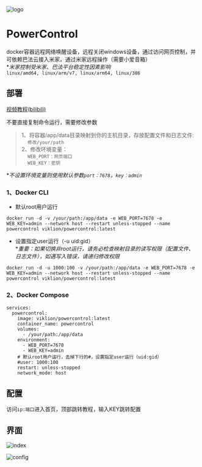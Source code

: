 ![logo](https://github.com/user-attachments/assets/8738de3a-23a3-48d1-bb91-23b152551122)

# PowerControl
docker容器远程网络唤醒设备，远程关闭windows设备，通过访问网页控制，并可依赖巴法云接入米家，通过米家远程操作（需要小爱音箱）<br>
**米家控制受米家、巴法平台稳定性因素影响*<br>
`linux/amd64, linux/arm/v7, linux/arm64, linux/386`

## 部署
[视频教程(bilibili)](https://www.bilibili.com/video/BV1cykZY7Er9)

不要直接复制命令运行，需要修改参数<br>
> 1、将容器/app/data目录映射到你的主机目录，存放配置文件和日志文件:<br>
&nbsp;&nbsp;&nbsp;&nbsp;`修改/your/path`<br>
2、修改环境变量：<br>
&nbsp;&nbsp;&nbsp;&nbsp;`WEB_PORT：网页端口`<br>
&nbsp;&nbsp;&nbsp;&nbsp;`WEB_KEY：密钥`

**不设置环境变量则使用默认参数`port：7678`，`key：admin`*
### 1、Docker CLI
+ 默认root用户运行
```
docker run -d -v /your/path:/app/data -e WEB_PORT=7678 -e WEB_KEY=admin --network host --restart unless-stopped --name powercontrol viklion/powercontrol:latest
```
+ 设置指定user运行（-u uid:gid）<br>
**重要：如果切换非root运行，请务必检查映射目录的读写权限（配置文件、日志文件），如遇写入错误，请递归修改权限*
```
docker run -d -u 1000:100 -v /your/path:/app/data -e WEB_PORT=7678 -e WEB_KEY=admin --network host --restart unless-stopped --name powercontrol viklion/powercontrol:latest
```

### 2、Docker Compose
```
services:
  powercontrol:
    image: viklion/powercontrol:latest
    container_name: powercontrol
    volumes:
      - /your/path:/app/data
    environment:
      - WEB_PORT=7678
      - WEB_KEY=admin
    # 默认root用户运行，去掉下行的#，设置指定user运行（uid:gid）
    #user: 1000:100
    restart: unless-stopped
    network_mode: host
```

## 配置
访问`ip:端口`进入首页，顶部跳转教程，输入KEY跳转配置

## 界面
![index](https://github.com/user-attachments/assets/3df4b928-0cf9-4deb-a478-5681dc77b586)

![config](https://github.com/user-attachments/assets/ac7eba15-5e32-4495-a015-931a4e3ca7a6)


